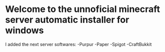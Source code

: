 # Welcome to the unnoficial minecraft server automatic installer for windows
I added the next server softwares:
-Purpur
-Paper
-Spigot
-CraftBukkit
